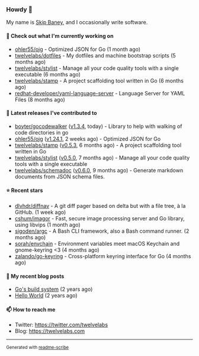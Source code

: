 ### Howdy 👋

My name is [Skip Baney](https://twelvelabs.com), and I occasionally write software.

#### 👷 Check out what I'm currently working on

- [ohler55/ojg](https://github.com/ohler55/ojg) - Optimized JSON for Go (1 month ago)
- [twelvelabs/dotfiles](https://github.com/twelvelabs/dotfiles) - My dotfiles and machine bootstrap scripts  (5 months ago)
- [twelvelabs/stylist](https://github.com/twelvelabs/stylist) - Manage all your code quality tools with a single executable (6 months ago)
- [twelvelabs/stamp](https://github.com/twelvelabs/stamp) - A project scaffolding tool written in Go (6 months ago)
- [redhat-developer/yaml-language-server](https://github.com/redhat-developer/yaml-language-server) - Language Server for YAML Files (8 months ago)

#### 🔭 Latest releases I've contributed to

- [boyter/gocodewalker](https://github.com/boyter/gocodewalker) ([v1.3.4](https://github.com/boyter/gocodewalker/releases/tag/v1.3.4), today) - Library to help with walking of code directories in go
- [ohler55/ojg](https://github.com/ohler55/ojg) ([v1.24.1](https://github.com/ohler55/ojg/releases/tag/v1.24.1), 2 weeks ago) - Optimized JSON for Go
- [twelvelabs/stamp](https://github.com/twelvelabs/stamp) ([v0.5.3](https://github.com/twelvelabs/stamp/releases/tag/v0.5.3), 6 months ago) - A project scaffolding tool written in Go
- [twelvelabs/stylist](https://github.com/twelvelabs/stylist) ([v0.5.0](https://github.com/twelvelabs/stylist/releases/tag/v0.5.0), 7 months ago) - Manage all your code quality tools with a single executable
- [twelvelabs/schemadoc](https://github.com/twelvelabs/schemadoc) ([v0.6.0](https://github.com/twelvelabs/schemadoc/releases/tag/v0.6.0), 9 months ago) - Generate markdown documents from JSON schema files.

#### ⭐ Recent stars

- [dlvhdr/diffnav](https://github.com/dlvhdr/diffnav) - A git diff pager based on delta but with a file tree, à la GitHub. (1 week ago)
- [cshum/imagor](https://github.com/cshum/imagor) - Fast, secure image processing server and Go library, using libvips (1 month ago)
- [sigoden/argc](https://github.com/sigoden/argc) - A Bash CLI framework, also a Bash command runner. (2 months ago)
- [sorah/envchain](https://github.com/sorah/envchain) - Environment variables meet macOS Keychain and gnome-keyring &lt;3 (4 months ago)
- [zalando/go-keyring](https://github.com/zalando/go-keyring) - Cross-platform keyring interface for Go (4 months ago)

#### 📜 My recent blog posts

- [Go&#39;s build system](https://twelvelabs.com/2023/01/02/go-build-system/) (2 years ago)
- [Hello World](https://twelvelabs.com/2022/11/20/hello-world/) (2 years ago)

#### 📫 How to reach me

- Twitter: <https://twitter.com/twelvelabs>
- Blog: <https://twelvelabs.com>

---

<sup>Generated with [readme-scribe](https://github.com/muesli/readme-scribe)</sup>
